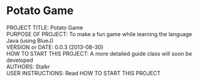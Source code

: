 Potato Game
===========

PROJECT TITLE: Potato Game  
PURPOSE OF PROJECT: To make a fun game while learning the language Java (using BlueJ)  
VERSION or DATE: 0.0.3 (2013-08-30)  
HOW TO START THIS PROJECT: A more detailed guide class will soon be developed  
AUTHORS: Stalkr  
USER INSTRUCTIONS: Read HOW TO START THIS PROJECT  
